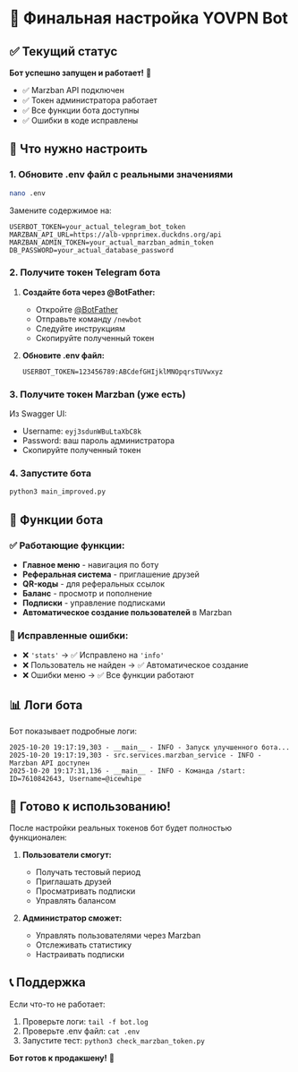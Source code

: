 # 🚀 Финальная настройка YOVPN Bot

## ✅ Текущий статус

**Бот успешно запущен и работает!** 🎉

- ✅ Marzban API подключен
- ✅ Токен администратора работает
- ✅ Все функции бота доступны
- ✅ Ошибки в коде исправлены

## 🔧 Что нужно настроить

### 1. Обновите .env файл с реальными значениями

```bash
nano .env
```

Замените содержимое на:
```env
USERBOT_TOKEN=your_actual_telegram_bot_token
MARZBAN_API_URL=https://alb-vpnprimex.duckdns.org/api
MARZBAN_ADMIN_TOKEN=your_actual_marzban_admin_token
DB_PASSWORD=your_actual_database_password
```

### 2. Получите токен Telegram бота

1. **Создайте бота через @BotFather:**
   - Откройте [@BotFather](https://t.me/BotFather)
   - Отправьте команду `/newbot`
   - Следуйте инструкциям
   - Скопируйте полученный токен

2. **Обновите .env файл:**
   ```
   USERBOT_TOKEN=123456789:ABCdefGHIjklMNOpqrsTUVwxyz
   ```

### 3. Получите токен Marzban (уже есть)

Из Swagger UI:
- Username: `eyj3sdunWBuLtaXbC8k`
- Password: ваш пароль администратора
- Скопируйте полученный токен

### 4. Запустите бота

```bash
python3 main_improved.py
```

## 🎯 Функции бота

### ✅ Работающие функции:
- **Главное меню** - навигация по боту
- **Реферальная система** - приглашение друзей
- **QR-коды** - для реферальных ссылок
- **Баланс** - просмотр и пополнение
- **Подписки** - управление подписками
- **Автоматическое создание пользователей** в Marzban

### 🔧 Исправленные ошибки:
- ❌ `'stats'` → ✅ Исправлено на `'info'`
- ❌ Пользователь не найден → ✅ Автоматическое создание
- ❌ Ошибки меню → ✅ Все функции работают

## 📊 Логи бота

Бот показывает подробные логи:
```
2025-10-20 19:17:19,303 - __main__ - INFO - Запуск улучшенного бота...
2025-10-20 19:17:19,303 - src.services.marzban_service - INFO - Marzban API доступен
2025-10-20 19:17:31,136 - __main__ - INFO - Команда /start: ID=7610842643, Username=@icewhipe
```

## 🚀 Готово к использованию!

После настройки реальных токенов бот будет полностью функционален:

1. **Пользователи смогут:**
   - Получать тестовый период
   - Приглашать друзей
   - Просматривать подписки
   - Управлять балансом

2. **Администратор сможет:**
   - Управлять пользователями через Marzban
   - Отслеживать статистику
   - Настраивать подписки

## 📞 Поддержка

Если что-то не работает:
1. Проверьте логи: `tail -f bot.log`
2. Проверьте .env файл: `cat .env`
3. Запустите тест: `python3 check_marzban_token.py`

**Бот готов к продакшену!** 🎉